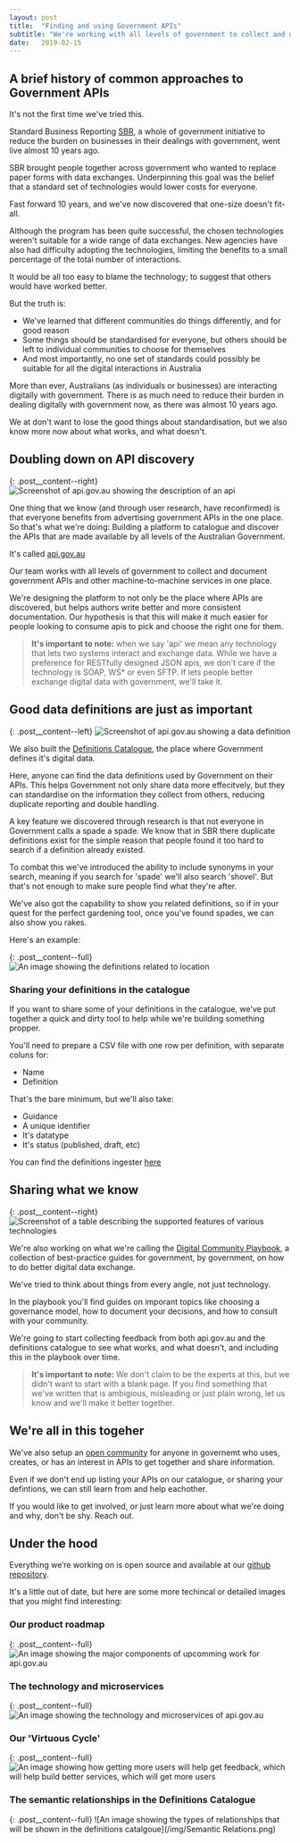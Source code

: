 ```yaml
---
layout: post 
title:  "Finding and using Government APIs"
subtitle: "We're working with all levels of government to collect and document government APIs and other machine-to-machine services in one place."
date:   2019-02-15
---
```



## A brief history of common approaches to Government APIs

It's not the first time we've tried this.

Standard Business Reporting [SBR](http://sbr.gov.au), a whole of government initiative to reduce the burden on businesses in their dealings with government, went live almost 10 years ago. 

SBR brought people together across government who wanted to replace paper forms with data exchanges. Underpinning this goal was the belief that a standard set of technologies would lower costs for everyone. 

Fast forward 10 years, and we've now discovered that one-size doesn't fit-all.

Although the program has been quite successful, the chosen technologies weren't suitable for a wide range of data exchanges.
New agencies have also had difficulty adopting the technologies, limiting the benefits to a small percentage of the total number of interactions.

It would be all too easy to blame the technology; to suggest that others would have worked better.

But the truth is:
 - We've learned that different communities do things differently, and for good reason
 - Some things should be standardised for everyone, but others should be left to individual communities to choose for themselves
 - And most importantly, no one set of standards could possibly be suitable for all the digital interactions in Australia


More than ever, Australians (as individuals or businesses) are interacting digitally with government. There is as much need to reduce their burden in dealing digitally with government now, as there was almost 10 years ago.

We at don't want to lose the good things about standardisation, but we also know more now about what works, and what doesn't.

## Doubling down on API discovery

{: .post__content--right}
![Screenshot of api.gov.au showing the description of an api](/img/Definitions_Catalogue___api_gov_au.png)

One thing that we know (and through user research, have reconfirmed) is that everyone benefits from advertising government APIs in the one place. 
So that's what we're doing: Building a platform to catalogue and discover the APIs that are made available by all levels of the Australian Government.

It's called [api.gov.au](https://api.gov.au)

Our team works with all levels of government to collect and document government APIs and other machine-to-machine services in one place.

We're designing the platform to not only be the place where APIs are discovered, but helps authors write better and more consistent documentation. Our hypothesis is that this will make it much easier for people looking to consume apis to pick and choose the right one for them.

> **It's important to note:** when we say 'api' we mean any technology that lets two systems interact and exchange data. While we have a preference for RESTfully designed JSON apis, we don't care if the technology is SOAP, WS\* or even SFTP. If lets people better exchange digital data with government, we'll take it.


## Good data definitions are just as important

{: .post__content--left}
![Screenshot of api.gov.au showing a data definition](/img/Definitions_Catalogue.png)

We also built the [Definitions Catalogue](https://api.gov.au/definitions), the place where Government defines it's digital data.

Here, anyone can find the data definitions used by Government on their APIs. This helps Government not only share data more effecitvely, but they can standardise on the information they collect from others, reducing duplicate reporting and double handling.

A key feature we discovered through research is that not everyone in Government calls a spade a spade. We know that in SBR there duplicate definitions exist for the simple reason that people found it too hard to search if a definition already existed.

To combat this we've introduced the ability to include synonyms in your search, meaning if you search for 'spade' we'll also search 'shovel'. But that's not enough to make sure people find what they're after.

We've also got the capability to show you related definitions, so if in your quest for the perfect gardening tool, once you've found spades, we can also show you rakes. 

Here's an example:

{: .post__content--full}
![An image showing the definitions related to location](https://api.gov.au/graph/relations.png?url=https://api.gov.au/definitions/api/definition/ce/ce52)

### Sharing your definitions in the catalogue
If you want to share some of your definitions in the catalogue, we've put together a quick and dirty tool to help while we're building something propper.

You'll need to prepare a CSV file with one row per definition, with separate coluns for:
 - Name
 - Definition

That's the bare minimum, but we'll also take:
- Guidance
- A unique identifier
- It's datatype
- It's status (published, draft, etc)

You can find the definitions ingester [here](https://definitions-ingester.herokuapp.com/)

## Sharing what we know 

{: .post__content--right}
![Screenshot of a table describing the supported features of various technologies](/img/Digital_Community_Playbook.png)

We're also working on what we're calling the [Digital Community Playbook](https://api.gov.au/playbook), a collection of best-practice guides for government, by government, on how to do better digital data exchange.

We've tried to think about things from every angle, not just technology.

In the playbook you'll find guides on imporant topics like choosing a governance model, how to document your decisions, and how to consult with your community.

We're going to start collecting feedback from both api.gov.au and the definitions catalogue to see what works, and what doesn't, and including this in the playbook over time.

> **It's important to note:** We don't claim to be the experts at this, but we didn't want to start with a blank page. If you find something that we've written that is ambigious, misleading or just plain wrong, let us know and we'll make it better together.


## We're all in this togeher

We've also setup an [open community](https://api.gov.au/community/) for anyone in governemt who uses, creates, or has an interest in APIs to get together and share information.

Even if we don't end up listing your APIs on our catalogue, or sharing your defintions, we can still learn from and help eachother. 

If you would like to get involved, or just learn more about what we're doing and why, don't be shy. Reach out.


## Under the hood

Everything we’re working on is open source and available at our [github repository](https://github.com/apigovau). 

It's a little out of date, but here are some more techincal or detailed images that you might find interesting:


### Our product roadmap 

{: .post__content--full}
![An image showing the major components of upcomming work for api.gov.au](/img/roadmap.png)

### The technology and microservices

{: .post__content--full}
![An image showing the technology and microservices of api.gov.au](/img/architecure.png)

### Our 'Virtuous Cycle' 

{: .post__content--full}
![An image showing how getting more users will help get feedback, which will help build better services, which will get more users](/img/growth.png)

### The semantic relationships in the Definitions Catalogue  

{: .post__content--full}
![An image showing the types of relationships that will be shown in the definitions catalgoue](/img/Semantic Relations.png)
